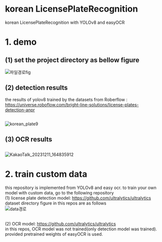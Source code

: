 # korean LicensePlateRecognition
korean LicensePlateRecognition with YOLOv8 and easyOCR
# 1. demo
## (1) set the project directory as bellow figure
![파일경로fig](https://github.com/kimmyju/LicensePlateOcr/assets/104639605/2f242188-302a-43b2-a65e-b94d75847dc2)


## (2) detection results
the results of yolov8 trained by the datasets from Roberflow : https://universe.roboflow.com/bright-line-solutions/license-plates-detection-anpr
##
![korean_plate9](https://github.com/kimmyju/LicensePlateOcr/assets/104639605/02b6fb87-7826-4aee-97b2-b6ed7cfb0cc9)

## (3) OCR results
## 
![KakaoTalk_20231211_164835912](https://github.com/kimmyju/LicensePlateOcr/assets/104639605/3c2809dd-f646-491d-a34e-fb3383195a23)




# 2. train custom data
this repository is implemented from YOLOv8 and easy ocr.
to train your own model with custom data, go to the following repository
<br>(1) license plate detection model: https://github.com/ultralytics/ultralytics
dataset directory figure in this repos are as follows
<br>
![data경로](https://github.com/kimmyju/LicensePlateOcr/assets/104639605/a1d1b0c1-74cd-4194-859c-410fc0d12c18)


<br>(2) OCR model: https://github.com/ultralytics/ultralytics
<br>in this repos, OCR model was not trained(only detection model was trained). provided pretrained weights of easyOCR is used. 
